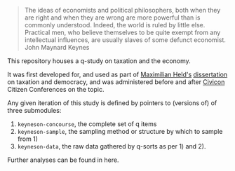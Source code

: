 > The ideas of economists and political philosophers, both when they are right and when they are wrong are more powerful than is commonly understood.
> Indeed, the world is ruled by little else.
> Practical men, who believe themselves to be quite exempt from any intellectual influences, are usually slaves of some defunct economist.  
> John Maynard Keynes

This repository houses a q-study on taxation and the economy.

It was first developed for, and used as part of [Maximilian Held's](http://www.maxheld.de) [dissertation](http://www.maxheld.de/schumpeter) on taxation and democracy, and was administered before and after [Civicon](http://www.civicon.de) Citizen Conferences on the topic.

Any given iteration of this study is defined by pointers to (versions of) of three submodules:

1. `keyneson-concourse`, the complete set of q items
2. `keyneson-sample`, the sampling method or structure by which to sample from 1)
3. `keyneson-data`, the raw data gathered by q-sorts as per 1) and 2).

Further analyses can be found in here.
